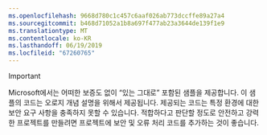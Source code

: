 ```yaml
---
ms.openlocfilehash: 9668d780c1c457c6aaf026ab773dccffe89a27a4
ms.sourcegitcommit: b468d71052a1b8a697f477ab23a3644de139f1e9
ms.translationtype: MT
ms.contentlocale: ko-KR
ms.lasthandoff: 06/19/2019
ms.locfileid: "67260765"
---
```

  
> [!IMPORTANT]
> Microsoft에서는 어떠한 보증도 없이 “있는 그대로” 포함된 샘플을 제공합니다. 이 샘플의 코드는 오로지 개념 설명을 위해서 제공됩니다. 제공되는 코드는 특정 환경에 대한 보안 요구 사항을 충족하지 못할 수 있습니다. 적합하다고 판단할 정도로 안전하고 강력한 프로젝트를 만들려면 프로젝트에 보안 및 오류 처리 코드를 추가하는 것이 좋습니다.
